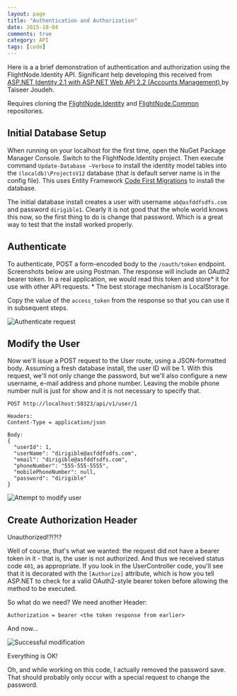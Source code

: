 ```yaml
---
layout: page
title: "Authentication and Authorization"
date: 2015-10-04
comments: true
category: API
tags: [code]
---
```


Here is a a brief demonstration of authentication and authorization using the 
FlightNode.Identity API. Significant help developing this received from
[ASP.NET Identity 2.1 with ASP.NET Web API 2.2 (Accounts Management) ](http://bitoftech.net/2015/01/21/asp-net-identity-2-with-asp-net-web-api-2-accounts-management/)
by Taiseer Joudeh.

Requires cloning the [FlightNode.Identity](https://github.com/FlightNode/FlightNode.Identity)
and [FlightNode.Common](https://github.com/FlightNode.Common) repositories.

## Initial Database Setup

When running on your localhost for the first time, open the NuGet Package 
Manager Console. Switch to the FlightNode.Identity project. Then execute 
command `Update-Database –Verbose` to install the identity model tables into 
the `(localdb)\ProjectsV12` database (that is default server name is in the 
config file). This uses Entity Framework 
[Code First Migrations](https://msdn.microsoft.com/en-us/data/jj591621.aspx) 
to install the database. 

The initial database install creates a user with username `ab@asfddfsdfs.com` 
and password `dirigible1`. Clearly it is not good that the whole world knows 
this now, so the first thing to do is change that password. Which is a great 
way to test that the install worked properly.

## Authenticate
	
To authenticate, POST a form-encoded body to the `/oauth/token` endpoint. 
Screenshots below are using Postman. The response will include an OAuth2 
bearer token. In a real application, we would read this token and store* 
it for use with other API requests. * The best storage mechanism is 
LocalStorage.
	
Copy the value of the `access_token` from the response so that you can use 
it in subsequent steps.
	
![Authenticate request](http://flightnode.github.io/images/authentication1.png)

## 	Modify the User
	
Now we'll issue a POST request to the User route, using a JSON-formatted body. 
Assuming a fresh database install, the user ID will be 1.  With this request, 
we'll not only change the password, but we'll also configure a new username, 
e-mail address and phone number. Leaving the mobile phone number null is just 
for show and it is not necessary to specify that.
	
	POST http://localhost:50323/api/v1/user/1
	
	Headers:
	Content-Type = application/json
	
	Body:
	{
	  "userId": 1,
	  "userName": "dirigible@asfddfsdfs.com",
	  "email": "dirigible@asfddfsdfs.com",
	  "phoneNumber": "555-555-5555",
	  "mobilePhoneNumber": null,
	  "password": "dirigible"
    }

![Attempt to modify user](http://flightnode.github.io/images/authentication2.png)

## Create Authorization Header

Unauthorized!?!?!?
	
Well of course, that's what we wanted: the request did not have a bearer token 
in it - that is, the user is not authorized. And thus we received status code 
`401`, as appropriate. If you look in the UserController code, you'll see
that it is decorated with the `[Authorize]` attribute, which is how you tell
ASP.NET to check for a valid OAuth2-style bearer token before allowing the
method to be executed.

So what do we need? We need another Header:

    Authorization = bearer <the token response from earlier>

And now&hellip;

![Successful modification](http://flightnode.github.io/images/authentication3.png)

Everything is OK! 

Oh, and while working on this code, I actually removed the password save. 
That should probably only occur with a special request to change the password.
